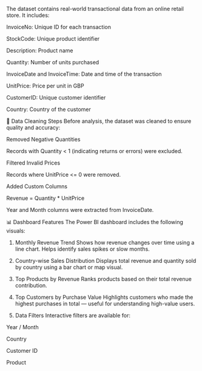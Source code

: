 


The dataset contains real-world transactional data from an online retail store. It includes:

InvoiceNo: Unique ID for each transaction

StockCode: Unique product identifier

Description: Product name

Quantity: Number of units purchased

InvoiceDate and InvoiceTime: Date and time of the transaction

UnitPrice: Price per unit in GBP

CustomerID: Unique customer identifier

Country: Country of the customer

🧹 Data Cleaning Steps
Before analysis, the dataset was cleaned to ensure quality and accuracy:

Removed Negative Quantities

Records with Quantity < 1 (indicating returns or errors) were excluded.

Filtered Invalid Prices

Records where UnitPrice <= 0 were removed.

Added Custom Columns

Revenue = Quantity * UnitPrice

Year and Month columns were extracted from InvoiceDate.

📊 Dashboard Features
The Power BI dashboard includes the following visuals:

1. Monthly Revenue Trend
Shows how revenue changes over time using a line chart. Helps identify sales spikes or slow months.

2. Country-wise Sales Distribution
Displays total revenue and quantity sold by country using a bar chart or map visual.

3. Top Products by Revenue
Ranks products based on their total revenue contribution.

4. Top Customers by Purchase Value
Highlights customers who made the highest purchases in total — useful for understanding high-value users.

5. Data Filters
Interactive filters are available for:

Year / Month

Country

Customer ID

Product
